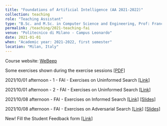 ```yaml
---
title: "Foundations of Artificial Intelligence (AA 2021-2022)"
collection: teaching
role: "Teaching Assistant"
type: "B.Sc. and M.Sc. in Computer Science and Engineering, Prof: Francesco Amigoni and Pier Luca Lanzi"
permalink: /teaching/2021-teaching-fai
venue: "Politecnico di Milano - Campus Leonardo"
date: 2021-01-01
when: "Academic year: 2021-2022, first semester"
location: "Milan, Italy"
---
```


Course website: [WeBeep](https://webeep.polimi.it/course/view.php?id=175) 

Some exercises shown during the exercise sessions [[PDF]](https://albertometelli.github.io/files/2021-fai/exercises.pdf)

2021/10/01 afternoon - 1 - FAI - Exercises on Uninformed Search
[[Link]](https://politecnicomilano.webex.com/politecnicomilano/ldr.php?RCID=e00e24b716bc2cf40c2a39d10261fdba)

2021/10/01 afternoon - 2 - FAI - Exercises on Uninformed Search
[[Link]](https://politecnicomilano.webex.com/politecnicomilano/ldr.php?RCID=a61a6bba01e42284b6c323c3b48fd8dc)

2021/10/08 afternoon - FAI - Exercises on Informed Search
[[Link]](https://politecnicomilano.webex.com/politecnicomilano/ldr.php?RCID=be94a3fb78876265beb581892c05d10f)
[[Slides]](https://albertometelli.github.io/files/2021-fai/FAI-10-08-2021.pdf)

2021/10/08 afternoon - FAI - Exercises on Adversarial Search
[[Link]](https://politecnicomilano.webex.com/politecnicomilano/ldr.php?RCID=a4e8bc7816c96a9a3264ca4ddba5b78f)
[[Slides]](https://albertometelli.github.io/files/2021-fai/FAI-10-15-2021.pdf)



New! Fill the Student Feedback form [[Link]](https://bit.ly/3C3fs5e)
